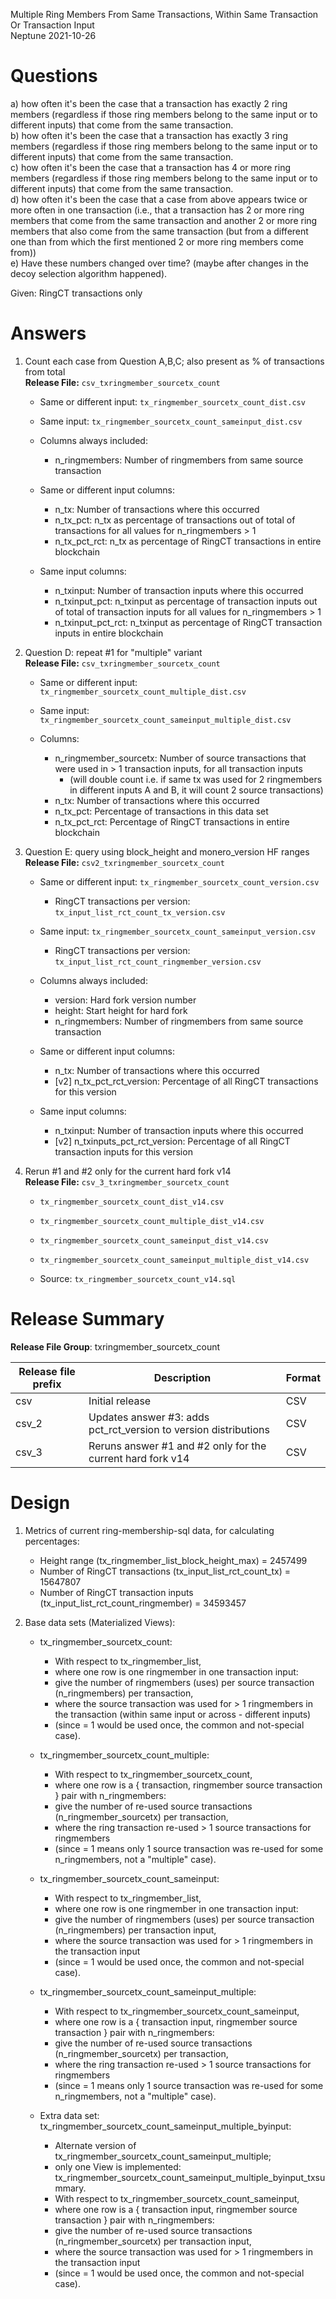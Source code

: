 Multiple Ring Members From Same Transactions, Within Same Transaction Or Transaction Input  
Neptune 2021-10-26

# Questions
a) how often it's been the case that a transaction has exactly 2 ring members (regardless if those ring members belong to the same input or to different inputs) that come from the same transaction.  
b) how often it's been the case that a transaction has exactly 3 ring members (regardless if those ring members belong to the same input or to different inputs) that come from the same transaction.  
c) how often it's been the case that a transaction has 4 or more ring members (regardless if those ring members belong to the same input or to different inputs) that come from the same transaction.  
d) how often it's been the case that a case from above appears twice or more often in one transaction (i.e., that a transaction has 2 or more ring members that come from the same transaction and another 2 or more ring members that also come from the same transaction (but from a different one than from which the first mentioned 2 or more ring members come from))  
e) Have these numbers changed over time? (maybe after changes in the decoy selection algorithm happened).

Given: RingCT transactions only

# Answers
1. Count each case from Question A,B,C; also present as % of transactions from total  
    **Release File:** `csv_txringmember_sourcetx_count`

    - Same or different input: `tx_ringmember_sourcetx_count_dist.csv`
    - Same input: `tx_ringmember_sourcetx_count_sameinput_dist.csv`

    - Columns always included:
        - n_ringmembers: Number of ringmembers from same source transaction

    - Same or different input columns:
        - n_tx: Number of transactions where this occurred
        - n_tx_pct: n_tx as percentage of transactions out of total of transactions for all values for n_ringmembers > 1
        - n_tx_pct_rct: n_tx as percentage of RingCT transactions in entire blockchain

    - Same input columns:
        - n_txinput: Number of transaction inputs where this occurred
        - n_txinput_pct: n_txinput as percentage of transaction inputs out of total of transaction inputs for all values for n_ringmembers > 1
        - n_txinput_pct_rct: n_txinput as percentage of RingCT transaction inputs in entire blockchain

2. Question D: repeat #1 for "multiple" variant  
    **Release File:** `csv_txringmember_sourcetx_count`

    - Same or different input: `tx_ringmember_sourcetx_count_multiple_dist.csv`
    - Same input: `tx_ringmember_sourcetx_count_sameinput_multiple_dist.csv`

    - Columns:
        - n_ringmember_sourcetx: Number of source transactions that were used in > 1 transaction inputs, for all transaction inputs 
            - (will double count i.e. if same tx was used for 2 ringmembers in different inputs A and B, it will count 2 source transactions)
        - n_tx: Number of transactions where this occurred
        - n_tx_pct: Percentage of transactions in this data set
        - n_tx_pct_rct: Percentage of RingCT transactions in entire blockchain

3. Question E: query using block_height and monero_version HF ranges  
    **Release File:** `csv2_txringmember_sourcetx_count`

    - Same or different input: `tx_ringmember_sourcetx_count_version.csv`
        - RingCT transactions per version: `tx_input_list_rct_count_tx_version.csv`
    - Same input: `tx_ringmember_sourcetx_count_sameinput_version.csv`
        - RingCT transactions per version: `tx_input_list_rct_count_ringmember_version.csv`

    - Columns always included:
        - version: Hard fork version number
        - height: Start height for hard fork
        - n_ringmembers: Number of ringmembers from same source transaction

    - Same or different input columns:
        - n_tx: Number of transactions where this occurred
        - [v2] n_tx_pct_rct_version: Percentage of all RingCT transactions for this version

    - Same input columns:
        - n_txinput: Number of transaction inputs where this occurred
        - [v2] n_txinputs_pct_rct_version: Percentage of all RingCT transaction inputs for this version

4. Rerun #1 and #2 only for the current hard fork v14  
    **Release File:** `csv_3_txringmember_sourcetx_count`

    - `tx_ringmember_sourcetx_count_dist_v14.csv`
    - `tx_ringmember_sourcetx_count_multiple_dist_v14.csv`
    - `tx_ringmember_sourcetx_count_sameinput_dist_v14.csv`
    - `tx_ringmember_sourcetx_count_sameinput_multiple_dist_v14.csv`

    - Source: `tx_ringmember_sourcetx_count_v14.sql`

# Release Summary

**Release File Group**: txringmember_sourcetx_count

| Release file prefix | Description | Format |
| - | - | - |
| csv | Initial release | CSV |
| csv_2 | Updates answer #3: adds pct_rct_version to version distributions | CSV |
| csv_3 | Reruns answer #1 and #2 only for the current hard fork v14 | CSV |


# Design
1. Metrics of current ring-membership-sql data, for calculating percentages:
    - Height range (tx_ringmember_list_block_height_max) = 2457499
    - Number of RingCT transactions (tx_input_list_rct_count_tx) = 15647807
    - Number of RingCT transaction inputs (tx_input_list_rct_count_ringmember) = 34593457

2. Base data sets (Materialized Views):
    - tx_ringmember_sourcetx_count:
        - With respect to tx_ringmember_list,
        - where one row is one ringmember in one transaction input:
        - give the number of ringmembers (uses) per source transaction (n_ringmembers) per transaction,
        - where the source transaction was used for > 1 ringmembers in the transaction (within same input or across - different inputs)
        - (since = 1 would be used once, the common and not-special case).

    - tx_ringmember_sourcetx_count_multiple:
        - With respect to tx_ringmember_sourcetx_count,
        - where one row is a { transaction, ringmember source transaction } pair with n_ringmembers:
        - give the number of re-used source transactions (n_ringmember_sourcetx) per transaction,
        - where the ring transaction re-used > 1 source transactions for ringmembers
        - (since = 1 means only 1 source transaction was re-used for some n_ringmembers, not a "multiple" case).

    - tx_ringmember_sourcetx_count_sameinput:
        - With respect to tx_ringmember_list,
        - where one row is one ringmember in one transaction input:
        - give the number of ringmembers (uses) per source transaction (n_ringmembers) per transaction input,
        - where the source transaction was used for > 1 ringmembers in the transaction input
        - (since = 1 would be used once, the common and not-special case).

    - tx_ringmember_sourcetx_count_sameinput_multiple: 
        - With respect to tx_ringmember_sourcetx_count_sameinput,
        - where one row is a { transaction input, ringmember source transaction } pair with n_ringmembers:
        - give the number of re-used source transactions (n_ringmember_sourcetx) per transaction,
        - where the ring transaction re-used > 1 source transactions for ringmembers
        - (since = 1 means only 1 source transaction was re-used for some n_ringmembers, not a "multiple" case).

    - Extra data set: tx_ringmember_sourcetx_count_sameinput_multiple_byinput:
        - Alternate version of tx_ringmember_sourcetx_count_sameinput_multiple; 
        - only one View is implemented: tx_ringmember_sourcetx_count_sameinput_multiple_byinput_txsummary.
        - With respect to tx_ringmember_sourcetx_count_sameinput,
        - where one row is a { transaction input, ringmember source transaction } pair with n_ringmembers:
        - give the number of re-used source transactions (n_ringmember_sourcetx) per transaction input,
        - where the source transaction was used for > 1 ringmembers in the transaction input
        - (since = 1 would be used once, the common and not-special case).
